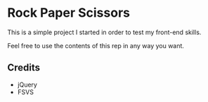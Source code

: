 # Rock Paper Scissors #

This is a simple project I started in order to test my front-end skills.

Feel free to use the contents of this rep in any way you want.


## Credits ##

- jQuery
- FSVS